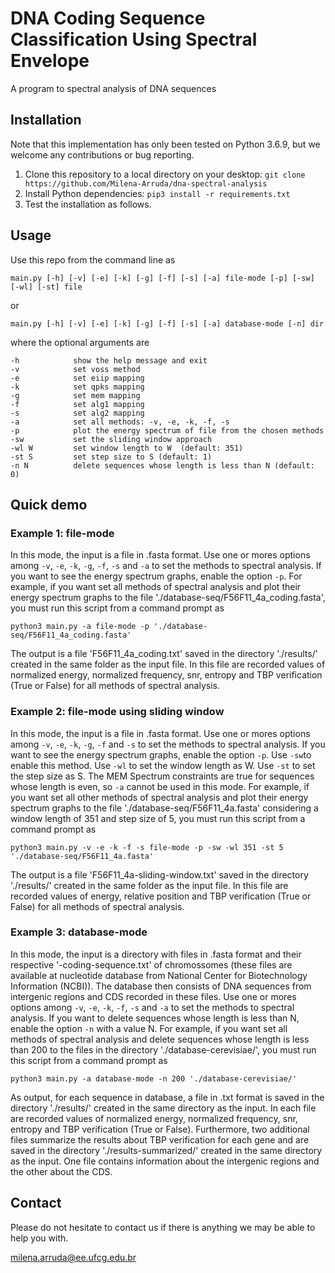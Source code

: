 # DNA Coding Sequence Classification Using Spectral Envelope
A program to spectral analysis of DNA sequences

## Installation
Note that this implementation has only been tested on Python 3.6.9, but we welcome any contributions or bug reporting.

1. Clone this repository to a local directory on your desktop: `git clone https://github.com/Milena-Arruda/dna-spectral-analysis`
1. Install Python dependencies: `pip3 install -r requirements.txt`
1. Test the installation as follows.

## Usage
Use this repo from the command line as

`main.py [-h] [-v] [-e] [-k] [-g] [-f] [-s] [-a] file-mode [-p] [-sw] [-wl] [-st] file`

or 

`main.py [-h] [-v] [-e] [-k] [-g] [-f] [-s] [-a] database-mode [-n] dir`


where the optional arguments are

```
-h            show the help message and exit
-v            set voss method
-e            set eiip mapping
-k            set qpks mapping
-g            set mem mapping
-f            set alg1 mapping
-s            set alg2 mapping
-a            set all methods: -v, -e, -k, -f, -s
-p            plot the energy spectrum of file from the chosen methods
-sw           set the sliding window approach
-wl W         set window length to W  (default: 351)
-st S         set step size to S (default: 1)
-n N          delete sequences whose length is less than N (default: 0)
```
## Quick demo

### Example 1: file-mode
In this mode, the input is a file in .fasta format. Use one or mores options among `-v`, `-e`, `-k`, `-g`, `-f`, `-s` and `-a` to set the methods to spectral analysis. If you want to see the energy spectrum graphs, enable the option `-p`. For example, if you want set all methods of spectral analysis and plot their energy spectrum graphs to the file './database-seq/F56F11_4a_coding.fasta', you must run this script from a command prompt as

`python3 main.py -a file-mode -p './database-seq/F56F11_4a_coding.fasta'`

The output is a file 'F56F11_4a_coding.txt' saved in the directory './results/' created in the same folder as the input file. In this file are recorded values of normalized energy, normalized frequency, snr, entropy and TBP verification (True or False) for all methods of spectral analysis.

### Example 2: file-mode using sliding window
In this mode, the input is a file in .fasta format. Use one or mores options among `-v`, `-e`, `-k`, `-g`, `-f` and `-s` to set the methods to spectral analysis. If you want to see the energy spectrum graphs, enable the option `-p`. Use `-sw`to enable this method. Use `-wl` to set the window length as W. Use `-st` to set the step size as S. The MEM Spectrum constraints are true for sequences whose length is even, so `-a` cannot be used in this mode. For example, if you want set all other methods of spectral analysis and plot their energy spectrum graphs to the file './database-seq/F56F11_4a.fasta' considering a window length of 351 and step size of 5, you must run this script from a command prompt as

`python3 main.py -v -e -k -f -s file-mode -p -sw -wl 351 -st 5 './database-seq/F56F11_4a.fasta'`

The output is a file 'F56F11_4a-sliding-window.txt' saved in the directory './results/' created in the same folder as the input file. In this file are recorded values of energy, relative position and TBP verification (True or False) for all methods of spectral analysis.

### Example 3: database-mode
In this mode, the input is a directory with files in .fasta format and their respective '-coding-sequence.txt' of chromossomes (these files are available at nucleotide database from National Center for Biotechnology Information (NCBI)). The database then consists of DNA sequences from intergenic regions and CDS recorded in these files. Use one or mores options among `-v`, `-e`, `-k`, `-f`, `-s` and `-a` to set the methods to spectral analysis. If you want to delete sequences whose length is less than N, enable the option `-n` with a value N. For example, if you want set all methods of spectral analysis and delete sequences whose length is less than 200 to the files in the directory './database-cerevisiae/', you must run this script from a command prompt as

`python3 main.py -a database-mode -n 200 './database-cerevisiae/'`

As output, for each sequence in database, a file in .txt format is saved in the directory './results/' created in the same directory as the input. In each file are recorded values of normalized energy, normalized frequency, snr, entropy and TBP verification (True or False). Furthermore, two additional files summarize the results about TBP verification for each gene and are saved in the directory './results-summarized/' created in the same directory as the input. One file contains information about the intergenic regions and the other about the CDS.

## Contact
Please do not hesitate to contact us if there is anything we may be able to help you with.

milena.arruda@ee.ufcg.edu.br
